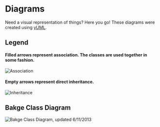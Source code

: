 Diagrams
========

Need a visual representation of things? Here you go! These diagrams were created using [yUML](http://yuml.me).

## Legend

#### Filled arrows represent association. The classes are used together in some fashion.

![Association](http://yuml.me/3ed9d14d)

#### Empty arrows represent direct inheritance.

![Inheritance](http://yuml.me/c818f171)



## Bakge Class Diagram

![Bakge Class Diagram, updated 6/11/2013](http://yuml.me/d1e26668)
